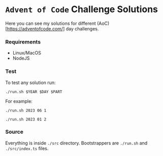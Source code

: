 # `Advent of Code` Challenge Solutions

Here you can see my solutions for different (AoC)[https://adventofcode.com/] day challenges.

### Requirements

- Linux/MacOS
- NodeJS

### Test

To test any solution run:

```
./run.sh $YEAR $DAY $PART
```

For example:

```
./run.sh 2023 06 1

./run.sh 2023 01 2
```

### Source

Everything is inside `./src` directory. Bootstrappers are `./run.sh` and `./src/index.ts` files.
